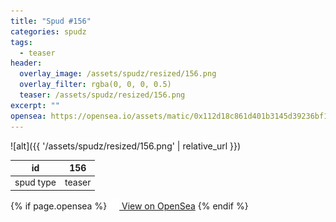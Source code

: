 ```yaml
---
title: "Spud #156"
categories: spudz
tags:
  - teaser
header:
  overlay_image: /assets/spudz/resized/156.png
  overlay_filter: rgba(0, 0, 0, 0.5)
  teaser: /assets/spudz/resized/156.png
excerpt: ""
opensea: https://opensea.io/assets/matic/0x112d18c861d401b3145d39236bf149f01e18beed/156
---
```

![alt]({{ '/assets/spudz/resized/156.png' | relative_url }})

| id | 156 |
|-|-|
| spud type | teaser |

{% if page.opensea %}
<a href="{{page.opensea}}" class="btn btn--info" onclick="window.open(this.href, '_blank'); return false;"><img src="/assets/images/opensea.svg" width="16px"><span>  View on OpenSea</span></a>
{% endif %}
